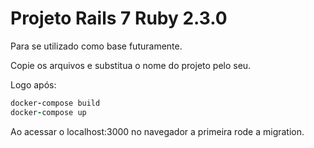# Projeto Rails 7 Ruby 2.3.0

Para se utilizado como base futuramente.

Copie os arquivos e substitua o nome do projeto pelo seu.

Logo após:

```ruby
docker-compose build
docker-compose up
```

Ao acessar o localhost:3000 no navegador a primeira rode a migration.
